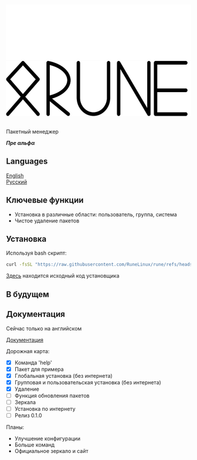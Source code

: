 <div align="center" >
    <img height=150 width=550 src="docs/pictures/logo-dark.svg#gh-dark-mode-only">
    <img height=150 width=550 src="docs/pictures/logo-light.svg#gh-light-mode-only">
</div>
<br>

Пакетный менеджер

***Пре αльфα***

## Languages

[English](../README.md)  
[Русский](docs/READMEru.md)

## Ключевые функции

- Установка в различные области: пользователь, группа, система
- Чистое удаление пакетов

## Установка

Используя bash скрипт:
``` bash
curl -fsSL "https://raw.githubusercontent.com/RuneLinux/rune/refs/heads/main/resources/scripts/runeinstall.sh" | sudo bash
```
[Здесь](https://github.com/Runelinux/rune/blob/main/resources/scripts/runeinstall.sh) находится исходный код установщика
## В будущем

## Документация

Сейчас только на английском

[Документация](documentation.md)

Дорожная карта:
- [x] Команда 'help'
- [x] Пакет для примера
- [x] Глобальная установка (без интернета)
- [x] Групповая и пользовательская установка (без интернета)
- [x] Удаление
- [ ] Функция обновления пакетов
- [ ] Зеркала
- [ ] Установка по интернету
- [ ] Релиз 0.1.0

Планы:
- Улучшение конфигурации
- Больше команд
- Официальное зеркало и сайт
